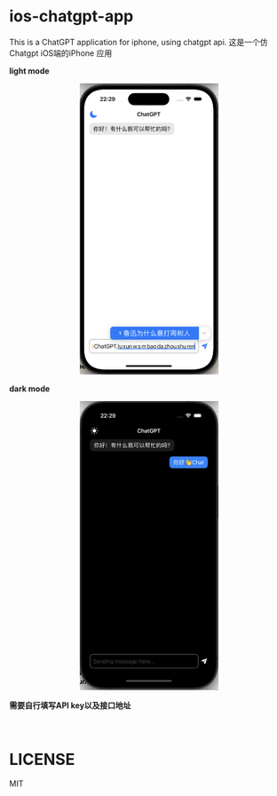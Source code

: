 # ios-chatgpt-app
This is a ChatGPT application for iphone, using chatgpt api.
这是一个仿Chatgpt iOS端的iPhone 应用

**light mode**

<p align="center">
  <img src="https://github.com/zhuolhc/ios-chatgpt-app/blob/main/%E6%88%AA%E5%B1%8F2024-09-13%2022.29.39.png?raw=true" width="250">
</p>

**dark mode**

<p align="center">
  <img src="https://github.com/zhuolhc/ios-chatgpt-app/blob/main/%E6%88%AA%E5%B1%8F2024-09-13%2022.29.58.png?raw=true" width="250">
</p>

**需要自行填写API key以及接口地址**

<br>

# LICENSE
MIT
